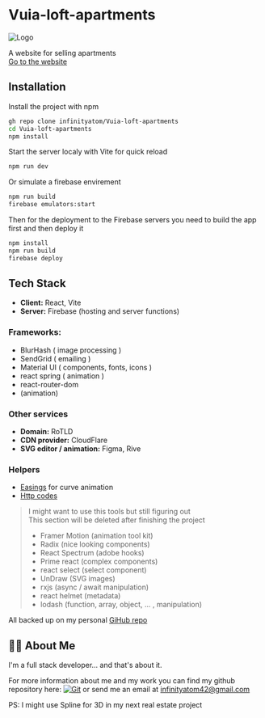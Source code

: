 # Vuia-loft-apartments
![Logo](https://vuialoftapartments.ro/logo.svg)

A website for selling apartments\
[Go to the website](https://vuialoftapartments.ro)
## Installation

Install the project with npm

```zsh
gh repo clone infinityatom/Vuia-loft-apartments
cd Vuia-loft-apartments
npm install
```
Start the server localy with Vite for quick reload

```zsh
npm run dev
```

Or simulate a firebase envirement

```zsh
npm run build
firebase emulators:start
```
Then for the deployment to the Firebase servers you need to build the app first and then deploy it

```zsh
npm install
npm run build
firebase deploy
```


## Tech Stack

- **Client:** React, Vite
- **Server:** Firebase (hosting and server functions)

### Frameworks:
- BlurHash ( image processing )
- SendGrid ( emailing )
- Material UI ( components, fonts, icons )
- react spring ( animation )
- react-router-dom
- (animation)

### Other services
- **Domain:** RoTLD
- **CDN provider:** CloudFlare
- **SVG editor / animation:** Figma, Rive

### Helpers
- [Easings](https://easings.net) for curve animation
- [Http codes](https://developer.mozilla.org/en-US/docs/Web/HTTP/Status)

> I might want to use this tools but still figuring out \
> This section will be deleted after finishing the project
>- Framer Motion (animation tool kit)
>- Radix (nice looking components)
>- React Spectrum (adobe hooks)
>- Prime react (complex components)
>- react select (select component)
>- UnDraw (SVG images)
>- rxjs (async / await manipulation)
>- react helmet (metadata)
>- lodash (function, array, object, ... , manipulation)

All backed up on my personal [GiHub repo](https://github.com/infinityatom/Vuia-loft-apartments)


## 🤔💬 About Me
I'm a full stack developer... and that's about it.

For more information about me and my work you can find my github repository here: [![Git](https://img.shields.io/badge/GitHub-100000?style=for-the-badge&logo=github&logoColor=white)](https://github.com/infinityatom) or send me an email at infinityatom42@gmail.com

PS: I might use Spline for 3D in my next real estate project